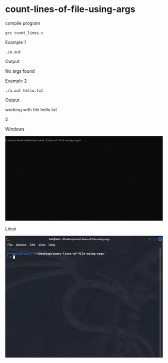 # count-lines-of-file-using-args

compile program 
```
gcc count_lines.c
```


Example 1

```
./a.out 
```

Output 

No args found

Example 2
```
./a.out hello.txt
```

Output 

working with file hello.txt

2




Windows 


![](https://github.com/Koxalk/count-lines-of-file-using-args/blob/main/ezgif-5-6054846acb.gif)


Linux

![](https://github.com/Koxalk/count-lines-of-file-using-args/blob/main/gif.gif)
